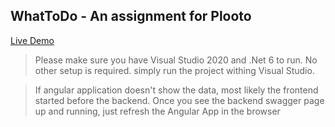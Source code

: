 ## WhatToDo - An assignment for Plooto 

[Live Demo](http://whattodoa.s3-website.ca-central-1.amazonaws.com/)


> Please make sure you have Visual Studio 2020 and .Net 6 to run. No other setup is required. simply run the project withing Visual Studio. 


>If angular application doesn't show the data, most likely the frontend started before the backend. Once you see the backend swagger page up and running, just refresh the Angular App in the browser
